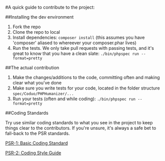 #A quick guide to contribute to the project:

##Installing the dev environment

1.  Fork the repo
2.  Clone the repo to local
3.  Install dependencies: `composer install` (this assumes you have 'composer' aliased to whereever your composer.phar lives)
4.  Run the tests. We only take pull requests with passing tests, and it's great to know that you have a clean slate:
    `./bin/phpspec run --format=pretty`

##The actual contribution

1.  Make the changes/additions to the code, committing often and making clear what you've done
2.  Make sure you write tests for your code, located in the folder structure `spec/Coduo/PHPHumanizer/...`
3.  Run your tests (often and while coding): `./bin/phpspec run --format=pretty`

##Coding Standards

Try use similar coding standards to what you see in the project to keep things clear to the contributors. If you're unsure, it's always a safe bet to fall-back to the PSR standards.

[PSR-1: Basic Coding Standard](http://www.php-fig.org/psr/psr-1/)

[PSR-2: Coding Style Guide](http://www.php-fig.org/psr/psr-2/)
